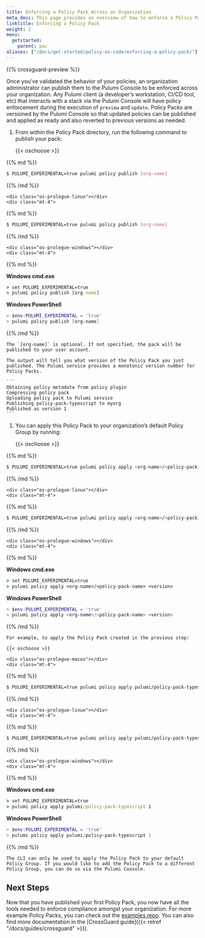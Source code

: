 ```yaml
---
title: Enforcing a Policy Pack Across an Organization
meta_desc: This page provides an overview of how to enforce a Policy Pack across an organization.
linktitle: Enforcing a Policy Pack
weight: 2
menu:
  getstarted:
    parent: pac
aliases: ["/docs/get-started/policy-as-code/enforcing-a-policy-pack/"]
---
```

{{% crossguard-preview %}}

Once you’ve validated the behavior of your policies, an organization administrator can publish them to the Pulumi Console to be enforced across your organization. Any Pulumi client (a developer’s workstation, CI/CD tool, etc) that interacts with a stack via the Pulumi Console will have policy enforcement during the execution of `preview` and `update`. Policy Packs are versioned by the Pulumi Console so that updated policies can be published and applied as ready and also reverted to previous versions as needed.

<!-- markdownlint-disable ul -->
1. From within the Policy Pack directory, run the following command to publish your pack:

    {{< oschoose >}}

    <div class="os-prologue-macos"></div>
    <div class="mt-4">
{{% md %}}
<!-- markdownlint-enable ul -->

```sh
$ PULUMI_EXPERIMENTAL=true pulumi policy publish [org-name]
```

{{% /md %}}
    </div>

    <div class="os-prologue-linux"></div>
    <div class="mt-4">
{{% md %}}

```sh
$ PULUMI_EXPERIMENTAL=true pulumi policy publish [org-name]
```

{{% /md %}}
    </div>

    <div class="os-prologue-windows"></div>
    <div class="mt-4">
{{% md %}}

<!-- markdownlint-disable emphasis -->
**Windows cmd.exe**
<!-- markdownlint-enable emphasis -->

```bat
> set PULUMI_EXPERIMENTAL=true
> pulumi policy publish [org-name]
```

<!-- markdownlint-disable emphasis -->
**Windows PowerShell**
<!-- markdownlint-enable emphasis -->

```powershell
> $env:PULUMI_EXPERIMENTAL = 'true'
> pulumi policy publish [org-name]
```

{{% /md %}}
    </div>

    The `[org-name]` is optional. If not specified, the pack will be published to your user account.

    The output will tell you what version of the Policy Pack you just published. The Pulumi service provides a monotonic version number for Policy Packs.

    ```
    Obtaining policy metadata from policy plugin
    Compressing policy pack
    Uploading policy pack to Pulumi service
    Publishing policy-pack-typescript to myorg
    Published as version 1
    ```

<!-- markdownlint-disable ul -->
1. You can apply this Policy Pack to your organization’s default Policy Group by running:

    {{< oschoose >}}

    <div class="os-prologue-macos"></div>
    <div class="mt-4">
{{% md %}}
<!-- markdownlint-enable ul -->

```sh
$ PULUMI_EXPERIMENTAL=true pulumi policy apply <org-name>/<policy-pack-name> <version>
```

{{% /md %}}
    </div>

    <div class="os-prologue-linux"></div>
    <div class="mt-4">
{{% md %}}

```sh
$ PULUMI_EXPERIMENTAL=true pulumi policy apply <org-name>/<policy-pack-name> <version>
```

{{% /md %}}
    </div>

    <div class="os-prologue-windows"></div>
    <div class="mt-4">
{{% md %}}

<!-- markdownlint-disable emphasis -->
**Windows cmd.exe**
<!-- markdownlint-enable emphasis -->

```bat
> set PULUMI_EXPERIMENTAL=true
> pulumi policy apply <org-name>/<policy-pack-name> <version>
```

<!-- markdownlint-disable emphasis -->
**Windows PowerShell**
<!-- markdownlint-enable emphasis -->

```powershell
> $env:PULUMI_EXPERIMENTAL = 'true'
> pulumi policy apply <org-name>/<policy-pack-name> <version>
```

{{% /md %}}
    </div>

    For example, to apply the Policy Pack created in the previous step:

    {{< oschoose >}}

    <div class="os-prologue-macos"></div>
    <div class="mt-4">
{{% md %}}

```sh
$ PULUMI_EXPERIMENTAL=true pulumi policy apply pulumi/policy-pack-typescript 1
```

{{% /md %}}
    </div>

    <div class="os-prologue-linux"></div>
    <div class="mt-4">
{{% md %}}

```sh
$ PULUMI_EXPERIMENTAL=true pulumi policy apply pulumi/policy-pack-typescript 1
```

{{% /md %}}
    </div>

    <div class="os-prologue-windows"></div>
    <div class="mt-4">
{{% md %}}

<!-- markdownlint-disable emphasis -->
**Windows cmd.exe**
<!-- markdownlint-enable emphasis -->

```bat
> set PULUMI_EXPERIMENTAL=true
> pulumi policy apply pulumi/policy-pack-typescript 1
```

<!-- markdownlint-disable emphasis -->
**Windows PowerShell**
<!-- markdownlint-enable emphasis -->

```powershell
> $env:PULUMI_EXPERIMENTAL = 'true'
> pulumi policy apply pulumi/policy-pack-typescript 1
```

{{% /md %}}
    </div>

    The CLI can only be used to apply the Policy Pack to your default Policy Group. If you would like to add the Policy Pack to a different Policy Group, you can do so via the Pulumi Console.

## Next Steps

Now that you have published your first Policy Pack, you now have all the tools needed to enforce compliance amongst your organization. For more example Policy Packs, you can check out the [examples repo](https://github.com/pulumi/examples/tree/master/policy-packs). You can also find more documentation in the [CrossGuard guide]({{< relref "/docs/guides/crossguard" >}}).
